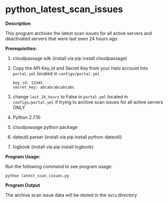 # python_latest_scan_issues

<b> Description </b>

This program archives the latest scan issues for all active servers and deactivated servers that were last seen 24 hours ago.

<b> Prerequisities: </b>

1. cloudpassage sdk (install via pip install cloudpassage)

2. Copy the API Key_id and Secret Key from your Halo account into `portal.yml` located in `configs/portal.yml`

    ```
    key_id: 12345
    secret_key: abcabcabcabcabc
    ```
3. change `last_24_hours` to False in `portal.yml` located in `configs/portal.yml` if trying to archive scan issues for all active servers ONLY

3. Python 2.7.10

4. cloudpassage python package

5. dateutil.parser (install via pip install python-dateutil)

6. logbook (install via pip install logbook)

<b> Program Usage: </b>

Run the following command to see program usage:

```
python latest_scan_issues.py
```

<b> Program Output </b>

The archive scan issue data will be stored in the `data` directory.
